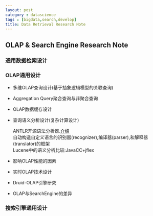 ```yaml
---
layout: post
category : datascience
tags : [bigdata,search,develop]
title: Data Retrieval Research Note
---
```


OLAP & Search Engine Research Note
--------------------------------------------------

### 通用数据检索设计

### OLAP通用设计

- 多维OLAP查询设计(基于抽象逻辑模型的关联查询)
- Aggregation Query聚合查询与非聚合查询
- OLAP数据缓存设计
- 查询语义分析设计(复杂计算设计)

    ANTLR开源语法分析器.[介绍](http://www.ibm.com/developerworks/cn/java/j-lo-antlr/) <br />
    自动构造自定义语言的识别器(recognizer),编译器(parser),和解释器(translator)的框架 <br />
    Lucene中的语义分析比较:JavaCC+jflex

- 影响OLAP性能的因素
- 实时OLAP技术设计
- Druid-OLAP引擎研究
- OLAP与SearchEngine的差异


### 搜索引擎通用设计